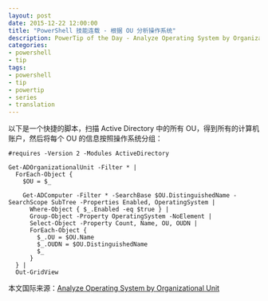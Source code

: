 ```yaml
---
layout: post
date: 2015-12-22 12:00:00
title: "PowerShell 技能连载 - 根据 OU 分析操作系统"
description: PowerTip of the Day - Analyze Operating System by Organizational Unit
categories:
- powershell
- tip
tags:
- powershell
- tip
- powertip
- series
- translation
---
```

以下是一个快捷的脚本，扫描 Active Directory 中的所有 OU，得到所有的计算机账户，然后将每个 OU 的信息按照操作系统分组：

    #requires -Version 2 -Modules ActiveDirectory
    
    Get-ADOrganizationalUnit -Filter * |
      ForEach-Object {
        $OU = $_
    
        Get-ADComputer -Filter * -SearchBase $OU.DistinguishedName -SearchScope SubTree -Properties Enabled, OperatingSystem |
          Where-Object { $_.Enabled -eq $true } |
          Group-Object -Property OperatingSystem -NoElement |
          Select-Object -Property Count, Name, OU, OUDN |
          ForEach-Object {
            $_.OU = $OU.Name
            $_.OUDN = $OU.DistinguishedName
            $_
          }
      } |
      Out-GridView

<!--more-->
本文国际来源：[Analyze Operating System by Organizational Unit](http://community.idera.com/powershell/powertips/b/tips/posts/analyze-operating-system-by-organizational-unit)

